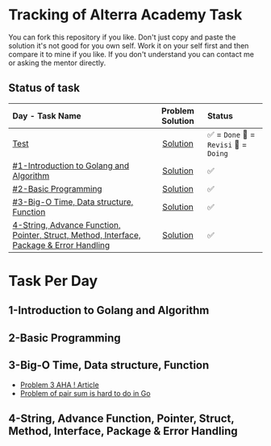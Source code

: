 
# Tracking of Alterra Academy Task

You can fork this repository if you like. Don't just copy and paste the solution it's not good for you own self. Work it on your self first and then compare it to mine if you like. If you don't understand you can contact me or asking the mentor directly. 

## Status of task

 
| Day - Task Name | Problem Solution | Status |
| :-------- | :-------:| :---------------------------------------------------|
| [Test](##1-introduction-to-golang-and-algorithm)  		| [Solution](www.twitter.com/zeinfahrozi) |  ✅ = `Done` 🔄 = `Revisi` 💬 = `Doing`|
| [#1-Introduction to Golang and Algorithm](#1-introduction-to-golang-and-algorithm)  		| [Solution](www.twitter.com/zeinfahrozi) |  ✅| \
| [#2-Basic Programming](#2-basic-programming)  | [Solution](https://github.com/mozarik/alterra-academy-task/tree/main/day02) |  ✅|\
| [#3-Big-O Time, Data structure, Function](#3-big-o-time-data-structure-function)  | [Solution](https://github.com/mozarik/alterra-academy-task/tree/main/day03) |  ✅|\
| [4-String, Advance Function, Pointer, Struct, Method, Interface, Package & Error Handling](#3-big-o-time-data-structure-function)  | [Solution](https://github.com/mozarik/alterra-academy-task/tree/main/day03) |  ✅|

  


# Task Per Day

## 1-Introduction to Golang and Algorithm

## 2-Basic Programming

## 3-Big-O Time, Data structure, Function

- [Problem 3 AHA ! Article](https://www.programminglogic.com/fast-exponentiation-algorithms/)
- [Problem of pair sum is hard to do in Go](https://www.techiedelight.com/find-pair-with-given-sum-array/)

## 4-String, Advance Function, Pointer, Struct, Method, Interface, Package & Error Handling
<!--stackedit_data:
eyJoaXN0b3J5IjpbMzE2MzU1NjY3LDU2Njk2MjUyMywxNjQzMD
U5OTY4LDE4MTQwMzIyMzgsMTg1NTE4NTI4Miw2MTU0Njg4NzYs
LTE2Nzk2NzkyODFdfQ==
-->